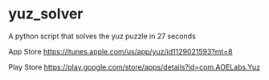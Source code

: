 # yuz_solver
A python script that solves the yuz puzzle in 27 seconds

App Store
https://itunes.apple.com/us/app/yuz/id1129021593?mt=8

Play Store
https://play.google.com/store/apps/details?id=com.AOELabs.Yuz
